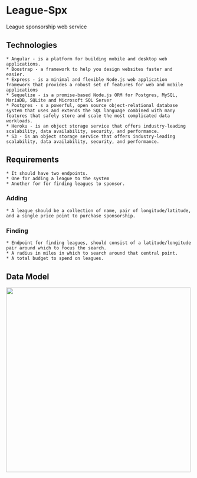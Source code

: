 # League-Spx

League sponsorship web service


## Technologies
    * Angular - is a platform for building mobile and desktop web applications. 
    * Boostrap - a framework to help you design websites faster and easier.
    * Express - is a minimal and flexible Node.js web application framework that provides a robust set of features for web and mobile applications
    * Sequelize - is a promise-based Node.js ORM for Postgres, MySQL, MariaDB, SQLite and Microsoft SQL Server
    * Postgres - s a powerful, open source object-relational database system that uses and extends the SQL language combined with many features that safely store and scale the most complicated data workloads.
    * Heroku - is an object storage service that offers industry-leading scalability, data availability, security, and performance.
    * S3 - is an object storage service that offers industry-leading scalability, data availability, security, and performance.
 


## Requirements
    * It should have two endpoints.
    * One for adding a league to the system
    * Another for for finding leagues to sponsor.

### Adding 
    * A league should be a collection of name, pair of longitude/latitude, and a single price point to purchase sponsorship.

### Finding
    * Endpoint for finding leagues, should consist of a latitude/longitude pair around which to focus the search.
    * A radius in miles in which to search around that central point.
    * A total budget to spend on leagues.


## Data Model

<img src="https://league-spx-assets.s3.amazonaws.com/LeagueSpx.png" width="500">